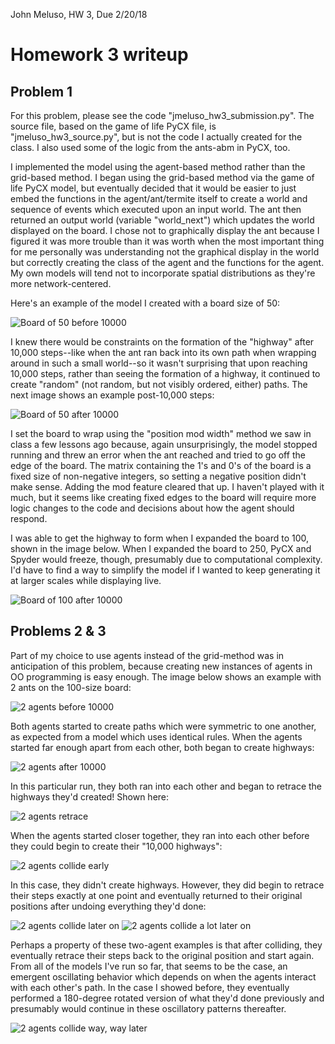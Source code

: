 John Meluso, HW 3, Due 2/20/18

# Homework 3 writeup

## Problem 1
For this problem, please see the code "jmeluso_hw3_submission.py". The source file, based on the game of life PyCX file, is "jmeluso_hw3_source.py", but is not the code I actually created for the class. I also used some of the logic from the ants-abm in PyCX, too.

I implemented the model using the agent-based method rather than the grid-based method. I began using the grid-based method via the game of life PyCX model, but eventually decided that it would be easier to just embed the functions in the agent/ant/termite itself to create a world and sequence of events which executed upon an input world. The ant then returned an output world (variable "world_next") which updates the world displayed on the board. I chose not to graphically display the ant because I figured it was more trouble than it was worth when the most important thing for me personally was understanding not the graphical display in the world but correctly creating the class of the agent and the functions for the agent. My own models will tend not to incorporate spatial distributions as they're more network-centered.

Here's an example of the model I created with a board size of 50:

![Board of 50 before 10000](https://github.com/meluso/cscs530_jmeluso/blob/master/hw03/hw3_images/jmeluso_hw3_fig1.png)

I knew there would be constraints on the formation of the "highway" after 10,000 steps--like when the ant ran back into its own path when wrapping around in such a small world--so it wasn't surprising that upon reaching 10,000 steps, rather than seeing the formation of a highway, it continued to create "random" (not random, but not visibly ordered, either) paths. The next image shows an example post-10,000 steps:

![Board of 50 after 10000](https://github.com/meluso/cscs530_jmeluso/blob/master/hw03/hw3_images/jmeluso_hw3_fig2.png)

I set the board to wrap using the "position mod width" method we saw in class a few lessons ago because, again unsurprisingly, the model stopped running and threw an error when the ant reached and tried to go off the edge of the board. The matrix containing the 1's and 0's of the board is a fixed size of non-negative integers, so setting a negative position didn't make sense. Adding the mod feature cleared that up. I haven't played with it much, but it seems like creating fixed edges to the board will require more logic changes to the code and decisions about how the agent should respond.

I was able to get the highway to form when I expanded the board to 100, shown in the image below. When I expanded the board to 250, PyCX and Spyder would freeze, though, presumably due to computational complexity. I'd have to find a way to simplify the model if I wanted to keep generating it at larger scales while displaying live.

![Board of 100 after 10000](https://github.com/meluso/cscs530_jmeluso/blob/master/hw03/hw3_images/jmeluso_hw3_fig3.png)

## Problems 2 & 3

Part of my choice to use agents instead of the grid-method was in anticipation of this problem, because creating new instances of agents in OO programming is easy enough. The image below shows an example with 2 ants on the 100-size board:

![2 agents before 10000](https://github.com/meluso/cscs530_jmeluso/blob/master/hw03/hw3_images/jmeluso_hw3_fig4.png)

Both agents started to create paths which were symmetric to one another, as expected from a model which uses identical rules. When the agents started far enough apart from each other, both began to create highways:

![2 agents after 10000](https://github.com/meluso/cscs530_jmeluso/blob/master/hw03/hw3_images/jmeluso_hw3_fig5.png)

In this particular run, they both ran into each other and began to retrace the highways they'd created! Shown here:

![2 agents retrace](https://github.com/meluso/cscs530_jmeluso/blob/master/hw03/hw3_images/jmeluso_hw3_fig6.png)

When the agents started closer together, they ran into each other before they could begin to create their "10,000 highways":

![2 agents collide early](https://github.com/meluso/cscs530_jmeluso/blob/master/hw03/hw3_images/jmeluso_hw3_fig7.png)

In this case, they didn't create highways. However, they did begin to retrace their steps exactly at one point and eventually returned to their original positions after undoing everything they'd done:

![2 agents collide later on](https://github.com/meluso/cscs530_jmeluso/blob/master/hw03/hw3_images/jmeluso_hw3_fig8.png)
![2 agents collide a lot later on](https://github.com/meluso/cscs530_jmeluso/blob/master/hw03/hw3_images/jmeluso_hw3_fig9.png)

Perhaps a property of these two-agent examples is that after colliding, they eventually retrace their steps back to the original position and start again. From all of the models I've run so far, that seems to be the case, an emergent oscillating behavior which depends on when the agents interact with each other's path. In the case I showed before, they eventually performed a 180-degree rotated version of what they'd done previously and presumably would continue in these oscillatory patterns thereafter.

![2 agents collide way, way later](https://github.com/meluso/cscs530_jmeluso/blob/master/hw03/hw3_images/jmeluso_hw3_fig10.png)
